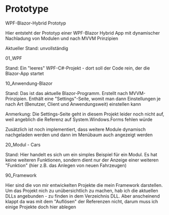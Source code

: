 # Prototype
WPF-Blazor-Hybrid Prototyp

Hier entsteht der Prototyp einer WPF-Blazor Hybrid App mit dynamischer Nachladung von Modulen und nach MVVM Prinzipien

Aktueller Stand: unvollständig 

01_WPF

Stand: Ein "leeres" WPF-C#-Projekt - dort soll der Code rein, der die Blazor-App startet

10_Anwendung-Blazor

Stand: Das ist das aktuelle Blazor-Programm. Erstellt nach MVVM-Prinzipien. Enthält eine "Settings"-Seite, womit man dann Einstellungen je nach Art (Benutzer, Client und Anwendungsweit) einstellen kann

Anmerkung: Die Settings-Seite geht in diesem Projekt leider noch nicht auf, weil angeblich die Referenz auf System.Windows.Forms fehlen würde

Zusätzlich ist noch implementiert, dass weitere Module dynamisch nachgeladen werden und dann im Menübaum auch angezeigt werden

20_Modul - Cars

Stand: Hier handelt es sich um ein simples Beispiel für ein Modul. Es hat keine weiteren Funktionen, sondern dient nur der Anzeige einer weiteren "Funktion" (hier z.B. das Anlegen von neuen Fahrzeugen)

90_Framework

Hier sind die von mir entwickelten Projekte die mein Framework darstellen. Um das Projekt nich zu unübersichtlich zu machen, hab ich die aktuellen DLLs angebunden - zu finden in dem Verzeichnis DLL. Aber anscheinend klappt da was mit dem "Auflösen" der Referenzen nicht, darum muss ich einige Projekte doch hier ablegen
